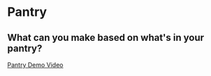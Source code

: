 # Pantry #
## What can you make based on what's in your pantry? ##

<a href="https://www.youtube.com/watch?v=WG_S7YWg4TE">Pantry Demo Video</a>
